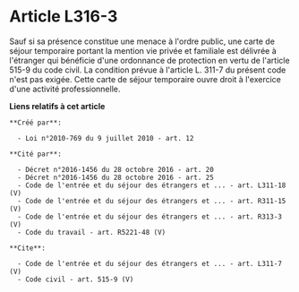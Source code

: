 # Article L316-3

Sauf si sa présence constitue une menace à l'ordre public, une carte de séjour temporaire portant la mention vie privée et
familiale est délivrée à l'étranger qui bénéficie d'une ordonnance de protection en vertu de l'article 515-9 du code civil.
La condition prévue à l'article L. 311-7 du présent code n'est pas exigée. Cette carte de séjour temporaire ouvre droit à
l'exercice d'une activité professionnelle.

**Liens relatifs à cet article**

	**Créé par**:

	  - Loi n°2010-769 du 9 juillet 2010 - art. 12

	**Cité par**:

	  - Décret n°2016-1456 du 28 octobre 2016 - art. 20
	  - Décret n°2016-1456 du 28 octobre 2016 - art. 25
	  - Code de l'entrée et du séjour des étrangers et ... - art. L311-18 (V)
	  - Code de l'entrée et du séjour des étrangers et ... - art. R311-15 (V)
	  - Code de l'entrée et du séjour des étrangers et ... - art. R313-3 (V)
	  - Code du travail - art. R5221-48 (V)

	**Cite**:

	  - Code de l'entrée et du séjour des étrangers et ... - art. L311-7 (V)
	  - Code civil - art. 515-9 (V)
